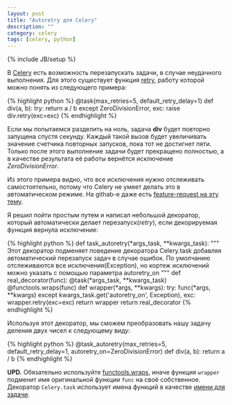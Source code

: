```yaml
---
layout: post
title: "Autoretry для Сelery"
description: ""
category: celery
tags: [celery, python]
---
```

{% include JB/setup %}

<link rel="stylesheet" href="/pygments.css"/>

В [Celery](http://www.celeryproject.org/) есть возможность перезапускать задачи, в случае неудачного выполнения. Для этого существует функция [retry](http://docs.celeryproject.org/en/latest/reference/celery.app.task.html#celery.app.task.Task.retry), работу которой можно понять из следующего примера:

{% highlight python %}
@task(max_retries=5, default_retry_delay=1)
def div(a, b):
    try:
        return a / b
    except ZeroDivisionError, exc:
        raise div.retry(exc=exc)
{% endhighlight %}

Если мы попытаемся разделить на ноль, задача **div** будет повторно запущена спустя секунду. Каждый такой вызов будет увеличивать значение счетчика повторных запусков, пока тот не достигнет пяти. Только после этого выполнение задачи будет прекращено полностью, а в качестве результата её работы вернётся исключение *ZeroDivisionError*.

Из этого примера видно, что все исключения нужно отслеживать самостоятельно, потому что Celery не умеет делать это в автоматическом режиме. На githab-е даже есть [feature-request на эту тему](https://github.com/celery/celery/issues/1175).

Я решил пойти простым путем и написал небольшой декоратор, который автоматически делает перезапуск(*retry*), если декорируемая функция вернула исключение:

{% highlight python %}
def task_autoretry(*args_task, **kwargs_task):
    """
    Этот декоратор подменяет поведение декоратора Celery.task добавляя
    автоматический перезапуск задач в случае ошибок. По умолчанию отслеживаются
    все исключения(Exception), но кортеж исключений можно указать с помощью
    параметра autoretry_on 
    """
    def real_decorator(func):
        @task(*args_task, **kwargs_task)
        @functools.wraps(func)
        def wrapper(*args, **kwargs):
            try:
                func(*args, **kwargs)
            except kwargs_task.get('autoretry_on', Exception), exc:
                wrapper.retry(exc=exc)
        return wrapper
    return real_decorator
{% endhighlight %}

Используя этот декоратор, мы сможем преобразовать нашу задачу деления двух чисел к следующему виду:

{% highlight python %}
@task_autoretry(max_retries=5, default_retry_delay=1, autoretry_on=ZeroDivisionError)
def div(a, b):
    return a / b
{% endhighlight %}

**UPD.** Обязательно используйте [functools.wraps](http://docs.python.org/2/library/functools.html#functools.wraps), иначе функция `wrapper` подменит имя оригинальной функции `func` на своё собственное. Декоратор `Celery.task` использует имена функций в качестве [имени для задачи](http://docs.celeryproject.org/en/latest/userguide/tasks.html#names).